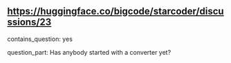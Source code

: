## https://huggingface.co/bigcode/starcoder/discussions/23

contains_question: yes

question_part: Has anybody started with a converter yet?